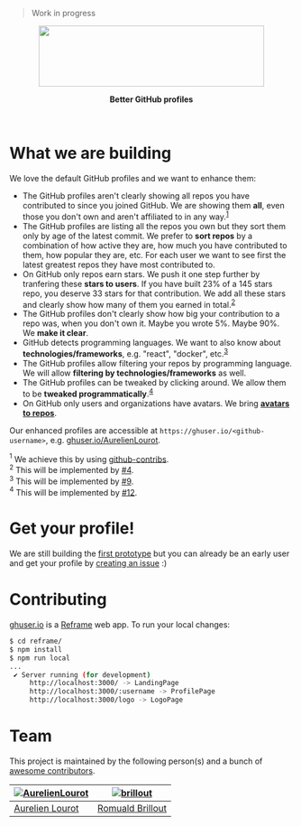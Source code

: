 > Work in progress

<p align="center">
  <a href="https://ghuser.io">
    <img src="https://rawgit.com/AurelienLourot/ghuser.io/master/docs/logo.png"
         width="400" height="108" />
  </a>
</p>
<p align="center">
  <b>Better GitHub profiles</b>
</p>
<br />

# What we are building

We love the default GitHub profiles and we want to enhance them:

* The GitHub profiles aren't clearly showing all repos you have contributed to since you joined
  GitHub. We are showing them **all**, even those you don't own and aren't affiliated to in any
  way.<sup>[1](#footnote1)</sup>
* The GitHub profiles are listing all the repos you own but they sort them only by age of the
  latest commit. We prefer to **sort repos** by a combination of how active they are, how much you
  have contributed to them, how popular they are, etc. For each user we want to see first the latest
  greatest repos they have most contributed to.
* On GitHub only repos earn stars. We push it one step further by tranfering these **stars to
  users**. If you have built 23% of a 145 stars repo, you deserve 33 stars for that contribution. We
  add all these stars and clearly show how many of them you earned in
  total.<sup>[2](#footnote2)</sup>
* The GitHub profiles don't clearly show how big your contribution to a repo was, when you don't own
  it. Maybe you wrote 5%. Maybe 90%. We **make it clear**.
* GitHub detects programming languages. We want to also know about **technologies/frameworks**, e.g.
  "react", "docker", etc.<sup>[3](#footnote3)</sup>
* The GitHub profiles allow filtering your repos by programming language. We will allow **filtering
  by technologies/frameworks** as well.
* The GitHub profiles can be tweaked by clicking around. We allow them to be **tweaked
  programmatically**.<sup>[4](#footnote4)</sup>
* On GitHub only users and organizations have avatars. We bring
  [**avatars to repos**](docs/repo-settings.md).

Our enhanced profiles are accessible at `https://ghuser.io/<github-username>`, e.g.
[ghuser.io/AurelienLourot](https://ghuser.io/AurelienLourot).

<a name="footnote1"><sup>1</sup></a> We achieve this by using [github-contribs](https://github.com/AurelienLourot/github-contribs).<br/>
<a name="footnote2"><sup>2</sup></a> This will be implemented by [#4](https://github.com/AurelienLourot/ghuser.io/issues/4).<br/>
<a name="footnote3"><sup>3</sup></a> This will be implemented by [#9](https://github.com/AurelienLourot/ghuser.io/issues/9).<br/>
<a name="footnote4"><sup>4</sup></a> This will be implemented by [#12](https://github.com/AurelienLourot/ghuser.io/issues/12).

# Get your profile!

We are still building the [first prototype](https://github.com/AurelienLourot/ghuser.io/milestone/1)
but you can already be an early user and get your profile by
[creating an issue](https://github.com/AurelienLourot/ghuser.io/issues) :)

# Contributing

[ghuser.io](https://ghuser.io) is a [Reframe](https://github.com/reframejs/reframe) web app. To run
your local changes:

```bash
$ cd reframe/
$ npm install
$ npm run local
...
 ✔ Server running (for development)
     http://localhost:3000/ -> LandingPage
     http://localhost:3000/:username -> ProfilePage
     http://localhost:3000/logo -> LogoPage
```

# Team

This project is maintained by the following person(s) and a bunch of
[awesome contributors](https://github.com/AurelienLourot/ghuser.io/graphs/contributors).

[![AurelienLourot](https://avatars0.githubusercontent.com/u/11795312?v=4&s=70)](https://github.com/AurelienLourot) | [![brillout](https://avatars0.githubusercontent.com/u/1005638?v=4&s=70)](https://github.com/brillout) |
--- | --- |
[Aurelien Lourot](https://github.com/AurelienLourot) | [Romuald Brillout](https://github.com/brillout) |
